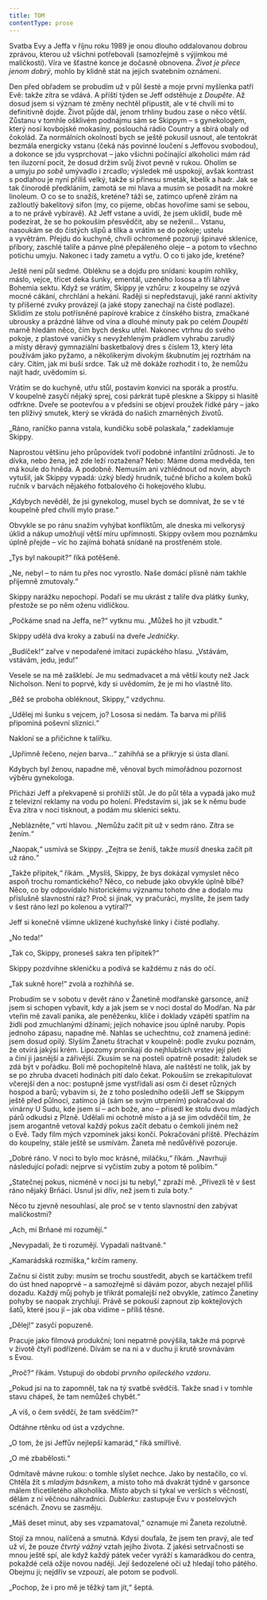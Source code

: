 ```yaml
---
title: TOM
contentType: prose
---
```


<section>

Svatba Evy a Jeffa v říjnu roku 1989 je onou dlouho oddalovanou dobrou zprávou, kterou už všichni potřebovali (samozřejmě s výjimkou mé maličkosti). Víra ve šťastné konce je dočasně obnovena. _Život je přece jenom dobrý_, mohlo by klidně stát na jejich svatebním oznámení.

</section>

<section>

Den před obřadem se probudím už v půl šesté a moje první myšlenka patří Evě: takže zítra se vdává. A příští týden se Jeff odstěhuje z _Doupěte_. Až dosud jsem si význam té změny nechtěl připustit, ale v té chvíli mi to definitivně dojde. Život půjde dál, jenom trhliny budou zase o něco větší. Zůstanu v tomhle ošklivém podnájmu sám se Skippym – s gynekologem, který nosí kovbojské mokasíny, poslouchá rádio Country a sbírá obaly od čokolád. Za normálních okolností bych se ještě pokusil usnout, ale tentokrát bezmála energicky vstanu (čeká nás povinné loučení s Jeffovou svobodou), a dokonce se jdu vysprchovat – jako všichni počínající alkoholici mám rád ten iluzorní pocit, že dosud držím svůj život pevně v rukou. Oholím se a umyju _po sobě_ umývadlo i zrcadlo; výsledek mě uspokojí, avšak kontrast s podlahou je nyní příliš velký, takže si přinesu smeták, kbelík a hadr. Jak se tak činorodě předkláním, zamotá se mi hlava a musím se posadit na mokré linoleum. O co se to snažíš, kreténe? táži se, zatímco upřeně zírám na zažloutlý bakelitový sifon (my, co pijeme, občas hovoříme sami se sebou, a to ne právě vybíravě). Až Jeff vstane a uvidí, že jsem uklidil, bude mě podezírat, že se ho pokouším přesvědčit, aby se neženil… Vstanu, nasoukám se do čistých slipů a tílka a vrátím se do pokoje; ustelu a vyvětrám. Přejdu do kuchyně, chvíli ochromeně pozoruji špinavé sklenice, příbory, zaschlé talíře a pánve plné přepáleného oleje – a potom to všechno potichu umyju. Nakonec i tady zametu a vytřu. O co ti jako jde, kreténe?

Ještě není půl sedmé. Obléknu se a dojdu pro snídani: koupím rohlíky, máslo, vejce, třicet deka šunky, ementál, uzeného lososa a tři láhve Bohemia sektu. Když se vrátím, Skippy je vzhůru: z koupelny se ozývá mocné cákání, chrchlání a hekání. Raději si nepředstavuji, jaké ranní aktivity ty příšerné zvuky provázejí (a jaké stopy zanechají na čisté podlaze). Sklidím ze stolu potřísněné papírové krabice z čínského bistra, zmačkané ubrousky a prázdné láhve od vína a dlouhé minuty pak po celém _Doupěti_ marně hledám něco, čím bych desku utřel. Nakonec vtrhnu do svého pokoje, z plastové vaničky s nevyžehleným prádlem vyhrabu zarudlý a místy děravý gymnaziální basketbalový dres s číslem 13, který léta používám jako pyžamo, a několikerým divokým škubnutím jej roztrhám na cáry. Cítím, jak mi buší srdce. Tak už mě dokáže rozhodit i to, že nemůžu najít hadr, uvědomím si.

Vrátím se do kuchyně, utřu stůl, postavím konvici na sporák a prostřu. V koupelně zasyčí nějaký sprej, cosi párkrát tupě pleskne a Skippy si hlasitě odfrkne. Dveře se pootevřou a v předsíni se objeví proužek řídké páry – jako ten plíživý smutek, který se vkrádá do našich zmarněných životů.

„Ráno, raníčko panna vstala, kundičku sobě polaskala,“ zadeklamuje Skippy.

Naprostou většinu jeho průpovídek tvoří podobné infantilní zrůdnosti. Je to dívka, nebo žena, jež zde leží roztažena? Nebo: Máme doma medvěda, ten má koule do hněda. A podobně. Nemusím ani vzhlédnout od novin, abych vytušil, jak Skippy vypadá: úzký bledý hrudník, tučné břicho a kolem boků ručník v barvách nějakého fotbalového či hokejového klubu.

„Kdybych nevěděl, že jsi gynekolog, musel bych se domnívat, že se v té koupelně před chvílí mylo prase.“

Obvykle se po ránu snažím vyhýbat konfliktům, ale dneska mi velkorysý úklid a nákup umožňují větší míru upřímnosti. Skippy ovšem mou poznámku úplně přejde – víc ho zajímá bohatá snídaně na prostřeném stole.

„Tys byl nakoupit?“ říká potěšeně.

„Ne, nebyl – to nám tu přes noc vyrostlo. Naše domácí plísně nám takhle příjemně zmutovaly.“

Skippy narážku nepochopí. Podaří se mu ukrást z talíře dva plátky šunky, přestože se po něm oženu vidličkou.

„Počkáme snad na Jeffa, ne?“ vytknu mu. „Můžeš ho jít vzbudit.“

Skippy udělá dva kroky a zabuší na dveře _Jedničky_.

„Budíček!“ zařve v nepodařené imitaci zupáckého hlasu. „Vstávám, vstávám, jedu, jedu!“

Vesele se na mě zašklebí. Je mu sedmadvacet a má větší kouty než Jack Nicholson. Není to poprvé, kdy si uvědomím, že je mi ho vlastně líto.

„Běž se proboha obléknout, Skippy,“ vzdychnu.

„Udělej mi šunku s vejcem, jo? Lososa si nedám. Ta barva mi příliš připomíná poševní sliznici.“

Nakloní se a přičichne k talířku.

„Upřímně řečeno, _nejen_ barva…“ zahihňá se a přikryje si ústa dlaní.

Kdybych byl ženou, napadne mě, věnoval bych mimořádnou pozornost výběru gynekologa.

Přichází Jeff a překvapeně si prohlíží stůl. Je do půl těla a vypadá jako muž z televizní reklamy na vodu po holení. Představím si, jak se k němu bude Eva zítra v noci tisknout, a podám mu sklenici sektu.

„Neblázněte,“ vrtí hlavou. „Nemůžu začít pít už v sedm ráno. Zítra se žením.“

„Naopak,“ usmívá se Skippy. „Zejtra se ženíš, takže _musíš_ dneska začít pít už ráno.“

„Takže přípitek,“ říkám. „Myslíš, Skippy, že bys dokázal vymyslet něco aspoň trochu romantického? Něco, co nebude jako obvykle úplně blbé? Něco, co by odpovídalo historickému významu tohoto dne a dodalo mu příslušně slavnostní ráz? Proč si jinak, vy pračuráci, myslíte, že jsem tady v šest ráno lezl po kolenou a vytíral?“

Jeff si konečně všimne uklizené kuchyňské linky i čisté podlahy.

„No teda!“

„Tak co, Skippy, proneseš sakra ten přípitek?“

Skippy pozdvihne skleničku a podívá se každému z nás do očí.

„Tak sukně hore!“ zvolá a rozhihňá se.

</section>

<section>

Probudím se v sobotu v devět ráno v Žanetině modřanské garsonce, aniž jsem si schopen vybavit, kdy a jak jsem se v noci dostal do Modřan. Na pár vteřin mě zavalí panika, ale peněženku, klíče i doklady vzápětí spatřím na židli pod zmuchlanými džínami; jejich nohavice jsou úplně naruby. Popis jednoho zápasu, napadne mě. Nahlas se uchechtnu, což znamená jediné: jsem dosud opilý. Slyším Žanetu štrachat v koupelně: podle zvuku poznám, že otvírá jakýsi krém. Lipozomy pronikají do nejhlubších vrstev její pleti a činí ji jasnější a zářivější. Zkusím se na posteli opatrně posadit: žaludek se zdá být v pořádku. Bolí mě pochopitelně hlava, ale naštěstí ne tolik, jak by se po zhruba dvaceti hodinách pití dalo čekat. Pokouším se zrekapitulovat včerejší den a noc: postupně jsme vystřídali asi osm či deset různých hospod a barů; vybavím si, že z toho posledního odešli Jeff se Skippym ještě před půlnocí, zatímco já (sám se svým utrpením) pokračoval do vinárny U Sudu, kde jsem si – ach bože, ano – přisedl ke stolu dvou mladých párů odkudsi z Plzně. Udělali mi ochotně místo a já se jim odvděčil tím, že jsem arogantně vetoval každý pokus začít debatu o čemkoli jiném než o Evě. Tady film mých vzpomínek jaksi končí. Pokračování příště. Přecházím do koupelny, stále ještě se usmívám. Žaneta mě nedůvěřivě pozoruje.

„Dobré ráno. V noci to bylo moc krásné, miláčku,“ říkám. „Navrhuji následující pořadí: nejprve si vyčistím zuby a potom tě políbím.“

„Statečnej pokus, nicméně v noci jsi tu nebyl,“ zpraží mě. „Přivezli tě v šest ráno nějaký Brňáci. Usnul jsi dřív, než jsem ti zula boty.“

Něco tu zjevně nesouhlasí, ale proč se v tento slavnostní den zabývat maličkostmi?

„Ach, mí Brňané mi rozumějí.“

„Nevypadali, že ti rozumějí. Vypadali naštvaně.“

„Kamarádská rozmíška,“ krčím rameny.

Začnu si čistit zuby: musím se trochu soustředit, abych se kartáčkem trefil do úst hned napoprvé – a samozřejmě si dávám pozor, abych nezajel příliš dozadu. Každý můj pohyb je třikrát pomalejší než obvykle, zatímco Žanetiny pohyby se naopak zrychlují. Právě se pokouší zapnout zip koktejlových šatů, které jsou jí – jak oba vidíme – příliš těsné.

„Dělej!“ zasyčí popuzeně.

Pracuje jako filmová produkční; loni nepatrně povýšila, takže má poprvé v životě čtyři podřízené. Dívám se na ni a v duchu ji krutě srovnávám s Evou.

„Proč?“ říkám. Vstupuji do období _prvního opileckého vzdoru_.

„Pokud jsi na to zapomněl, tak na tý svatbě svědčíš. Takže snad i v tomhle stavu chápeš, že tam nemůžeš chybět.“

„A víš, o čem svědčí, že tam svědčím?“

Odtáhne rtěnku od úst a vzdychne.

„O tom, že jsi Jeffův nejlepší kamarád,“ říká smířlivě.

„O mé zbabělosti.“

Odmítavě mávne rukou: o tomhle slyšet nechce. Jako by nestačilo, co ví. Chtěla žít s _mladým básníkem_, a místo toho má dvakrát týdně v garsonce málem třicetiletého alkoholika. Místo abych si tykal ve verších s věčností, dělám z ní věčnou náhradnici. _Dublerku_: zastupuje Evu v postelových scénách. Znovu se zasměju.

„Máš deset minut, aby ses vzpamatoval,“ oznamuje mi Žaneta rezolutně.

Stojí za mnou, nalíčená a smutná. Kdysi doufala, že jsem ten pravý, ale teď už ví, že pouze _čtvrtý vážný_ vztah jejího života. Z jakési setrvačnosti se mnou ještě spí, ale když každý pátek večer vyráží s kamarádkou do centra, pokaždé celá ožije novou nadějí. Její šedozelené oči už hledají toho pátého. Obejmu ji; nejdřív se vzpouzí, ale potom se podvolí.

„Pochop, že i pro mě je těžký tam jít,“ šeptá.

</section>
